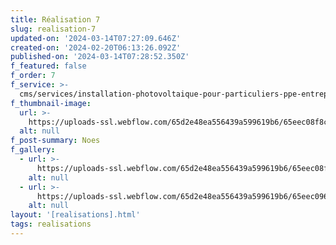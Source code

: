 ```yaml
---
title: Réalisation 7
slug: realisation-7
updated-on: '2024-03-14T07:27:09.646Z'
created-on: '2024-02-20T06:13:26.092Z'
published-on: '2024-03-14T07:28:52.350Z'
f_featured: false
f_order: 7
f_service: >-
  cms/services/installation-photovoltaique-pour-particuliers-ppe-entreprises-cle-en-main.md
f_thumbnail-image:
  url: >-
    https://uploads-ssl.webflow.com/65d2e48ea556439a599619b6/65eec08f8cdb3e4c96f7a331_baobab-project-24_01.jpg
  alt: null
f_post-summary: Noes
f_gallery:
  - url: >-
      https://uploads-ssl.webflow.com/65d2e48ea556439a599619b6/65eec08f8cdb3e4c96f7a331_baobab-project-24_01.jpg
    alt: null
  - url: >-
      https://uploads-ssl.webflow.com/65d2e48ea556439a599619b6/65eec096257e5c1b6a855539_baobab-project-24_05.jpg
    alt: null
layout: '[realisations].html'
tags: realisations
---
```




